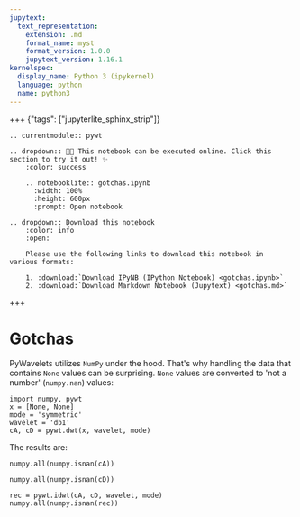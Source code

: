 ```yaml
---
jupytext:
  text_representation:
    extension: .md
    format_name: myst
    format_version: 1.0.0
    jupytext_version: 1.16.1
kernelspec:
  display_name: Python 3 (ipykernel)
  language: python
  name: python3
---
```


+++ {"tags": ["jupyterlite_sphinx_strip"]}

```{eval-rst}
.. currentmodule:: pywt

.. dropdown:: 🧑‍🔬 This notebook can be executed online. Click this section to try it out! ✨
    :color: success

    .. notebooklite:: gotchas.ipynb
      :width: 100%
      :height: 600px
      :prompt: Open notebook

.. dropdown:: Download this notebook
    :color: info
    :open:

    Please use the following links to download this notebook in various formats:

    1. :download:`Download IPyNB (IPython Notebook) <gotchas.ipynb>`
    2. :download:`Download Markdown Notebook (Jupytext) <gotchas.md>`
```

+++

# Gotchas

PyWavelets utilizes `NumPy` under the hood. That's why handling the data
that contains `None` values can be surprising. `None` values are converted to
'not a number' (`numpy.nan`) values:

```{code-cell}
import numpy, pywt
x = [None, None]
mode = 'symmetric'
wavelet = 'db1'
cA, cD = pywt.dwt(x, wavelet, mode)
```

The results are:

```{code-cell}
numpy.all(numpy.isnan(cA))
```

<!-- True -->

```{code-cell}
numpy.all(numpy.isnan(cD))
```

<!-- True -->

```{code-cell}
rec = pywt.idwt(cA, cD, wavelet, mode)
numpy.all(numpy.isnan(rec))
```

<!-- True -->
